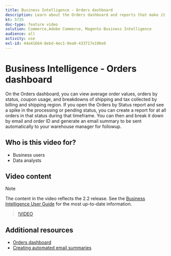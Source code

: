 ```yaml
---
title: Business Intelligence - Orders dashboard
description: Learn about the Orders dashboard and reports that make it easy to manage orders and product sales.
kt: 5735
doc-type: feature video
solution: Commerce,Adobe Commerce, Magento Business Intelligence
audience: all
activity: use
exl-id: 44a41664-8ebd-4ec1-9ea0-433717e196e9
---
```

# Business Intelligence - Orders dashboard

On the Orders dashboard, you can view average order values, orders by status, coupon usage, and breakdowns of shipping and tax collected by
billing and shipping region. If you open the Orders by Status report and see a spike in the processing or pending status, you can create a report for at all orders in that status during that timeframe. You can then and break it down by email and order ID and generate an email
summary to be sent automatically to your warehouse manager for followup.


## Who is this video for?

- Business users
- Data analysts

## Video content

>[!NOTE]
>
>The content in the video reflects the 2.2 release. See the [Business Intelligence User Guide](https://docs.magento.com/mbi/) for the most up-to-date information.

>[!VIDEO](https://video.tv.adobe.com/v/35989?quality=12&learn=on)

## Additional resources

- [Orders dashboard](https://docs.magento.com/mbi/data-user/dashboards/dashboards-pro.html#orders)
- [Creating automated email summaries](https://docs.magento.com/mbi/data-user/export-data/email-summaries.html)
